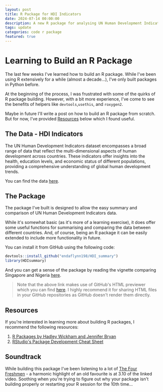 ```yaml
---
layout: post
title: R Package for HDI Indicators
date: 2024-07-14 00:00:00
description: A new R package for analysing UN Human Development Indicators
tags: update
categories: code r package
featured: true
---
```


# Learning to Build an R Package
The last few weeks I've learned how to build an R package. While I've been using R extensively for a while (almost a decade...), I've only built packages in Python before.

At the beginning of the process, I was frustrated with some of the quirks of R package building. However, with a bit more experience, I've come to see the benefits of helpers like `devtools`,`usethis`, and `roxygen2`.

Maybe in future I'll write a post on how to build an R package from scratch. But for now, I've provided [Resources](#resources) below which I found useful.

## The Data - HDI Indicators
The UN Human Development Indicators dataset encompasses a broad range of data that reflect the multi-dimensional aspects of human development across countries. These indicators offer insights into the health, education levels, and economic status of different populations, providing a comprehensive understanding of global human development trends.

You can find the data [here](https://data.humdata.org/dataset/?organization=undp-human-development-reports-office&q=Human+Development+Indicators).

## The Package
The package I've built is designed to allow the easy summary and comparison of UN Human Development Indicators data.

While it's somewhat basic (as it's more of a learning exercise), it does offer some useful functions for summarising and comparing the data between different countries. And, of course, being an R package it can be easily extended to include more functionality in future.

You can install it from GitHub using the following code:

```r
devtools::install_github("endaflynn198/HDI_summary")
library(HDIsummary)
```

And you can get a sense of the package by reading the vignette comparing Singapore and Nigeria [here](https://htmlpreview.github.io/?https://github.com/endaflynn198/HDI_summary/blob/main/vignettes/HDIsummary.html).

> Note that the above link makes use of GitHub's HTML previewer which you can find [here](https://htmlpreview.github.io/). I highly recommend it for sharing HTML files in your GitHub repositories as GitHub doesn't render them directly.

## Resources
If you're interested in learning more about building R packages, I recommend the following resources:
1. [R Packages by Hadley Wickham and Jennifer Bryan](https://r-pkgs.org/)
2. [RStudio's Package Development Cheat Sheet](https://raw.githubusercontent.com/rstudio/cheatsheets/main/package-development.pdf)

## Soundtrack
While building this package I've been listening to a lot of [The Four Freshmen](https://www.youtube.com/watch?v=0N0QVRWWt6g) - a harmonic highlight of an old favourite is at 3.10 of the linked video. Soothing when you're trying to figure out why your package isn't building properly or restarting your R session for the 10th time...

